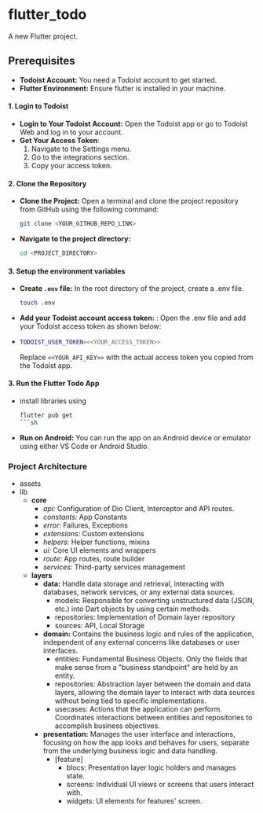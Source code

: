# flutter_todo

A new Flutter project.

## Prerequisites

- **Todoist Account:** You need a Todoist account to get started.
- **Flutter Environment:** Ensure flutter is installed in your machine.

#### 1. Login to Todoist

- **Login to Your Todoist Account:** Open the Todoist app or go to Todoist Web and log in to your account.
- **Get Your Access Token**:
  1. Navigate to the Settings menu.
  2. Go to the integrations section.
  3. Copy your access token.

#### 2. Clone the Repository

- **Clone the Project:** Open a terminal and clone the project repository from GitHub using the following command:
  ```sh
  git clone <YOUR_GITHUB_REPO_LINK>
  ```
- **Navigate to the project directory:**
  ```sh
  cd <PROJECT_DIRECTORY>
  ```

#### 3. Setup the environment variables

- **Create `.env` file:** In the root directory of the project, create a .env file.
  ```sh
  touch .env
  ```
- **Add your Todoist account access token:** : Open the .env file and add your Todoist access token as shown below:
- ```sh
  TODOIST_USER_TOKEN=<<YOUR_ACCESS_TOKEN>>
  ```
  Replace `<<YOUR_API_KEY>>` with the actual access token you copied from the Todoist app.

#### 3. Run the Flutter Todo App

- install libraries using
  ```sh
  flutter pub get
  ```sh
- **Run on Android:** You can run the app on an Android device or emulator using either VS Code or Android Studio.

### Project Architecture

- assets
- lib
  - **core**
    - _api:_ Configuration of Dio Client, Interceptor and API routes.
    - _constants:_ App Constants
    - _error:_ Failures, Exceptions
    - _extensions:_ Custom extensions
    - _helpers:_ Helper functions, mixins
    - _ui:_ Core UI elements and wrappers
    - _route:_ App routes, route builder
    - _services:_ Third-party services management
  - **layers**
    - **data:** Handle data storage and retrieval, interacting with databases, network services, or any external data sources.
      - models: Responsible for converting unstructured data (JSON, etc.) into Dart objects by using certain methods.
      - repositories: Implementation of Domain layer repository
      - sources: API, Local Storage
    - **domain:** Contains the business logic and rules of the application, independent of any external concerns like databases or user interfaces.
      - entities: Fundamental Business Objects. Only the fields that make sense from a "business standpoint" are held by an entity.
      - repositories: Abstraction layer between the domain and data layers, allowing the domain layer to interact with data sources without being tied to specific implementations.
      - usecases: Actions that the application can perform. Coordinates interactions between entities and repositories to accomplish business objectives.
    - **presentation:** Manages the user interface and interactions, focusing on how the app looks and behaves for users, separate from the underlying business logic and data handling.
      - [feature]
        - blocs: Presentation layer logic holders and manages state.
        - screens: Individual UI views or screens that users interact with.
        - widgets: UI elements for features' screen.
